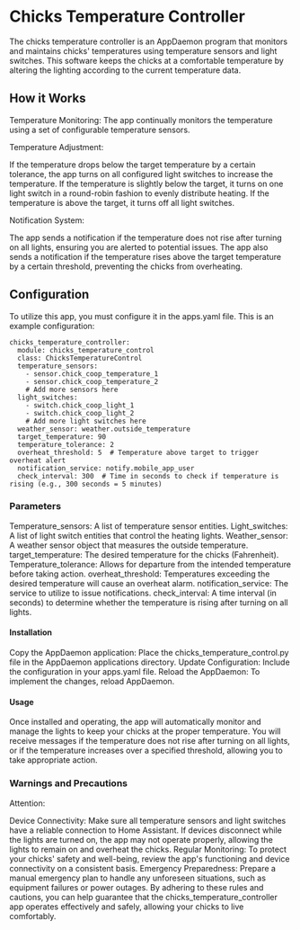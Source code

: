 # Chicks Temperature Controller

The chicks temperature controller is an AppDaemon program that monitors and maintains chicks' temperatures using temperature sensors and light switches. This software keeps the chicks at a comfortable temperature by altering the lighting according to the current temperature data.

## How it Works

Temperature Monitoring: The app continually monitors the temperature using a set of configurable temperature sensors.

Temperature Adjustment:

If the temperature drops below the target temperature by a certain tolerance, the app turns on all configured light switches to increase the temperature.
If the temperature is slightly below the target, it turns on one light switch in a round-robin fashion to evenly distribute heating.
If the temperature is above the target, it turns off all light switches.

Notification System:

The app sends a notification if the temperature does not rise after turning on all lights, ensuring you are alerted to potential issues.
The app also sends a notification if the temperature rises above the target temperature by a certain threshold, preventing the chicks from overheating.

## Configuration

To utilize this app, you must configure it in the apps.yaml file. This is an example configuration:

```
chicks_temperature_controller:
  module: chicks_temperature_control
  class: ChicksTemperatureControl
  temperature_sensors:
    - sensor.chick_coop_temperature_1
    - sensor.chick_coop_temperature_2
    # Add more sensors here
  light_switches:
    - switch.chick_coop_light_1
    - switch.chick_coop_light_2
    # Add more light switches here
  weather_sensor: weather.outside_temperature
  target_temperature: 90
  temperature_tolerance: 2
  overheat_threshold: 5  # Temperature above target to trigger overheat alert
  notification_service: notify.mobile_app_user
  check_interval: 300  # Time in seconds to check if temperature is rising (e.g., 300 seconds = 5 minutes)
```

### Parameters

Temperature_sensors: A list of temperature sensor entities.
Light_switches: A list of light switch entities that control the heating lights.
Weather_sensor: A weather sensor object that measures the outside temperature.
target_temperature: The desired temperature for the chicks (Fahrenheit).
Temperature_tolerance: Allows for departure from the intended temperature before taking action.
overheat_threshold: Temperatures exceeding the desired temperature will cause an overheat alarm.
notification_service: The service to utilize to issue notifications.
check_interval: A time interval (in seconds) to determine whether the temperature is rising after turning on all lights.

#### Installation

Copy the AppDaemon application: Place the chicks_temperature_control.py file in the AppDaemon applications directory.
Update Configuration: Include the configuration in your apps.yaml file.
Reload the AppDaemon: To implement the changes, reload AppDaemon.

#### Usage

Once installed and operating, the app will automatically monitor and manage the lights to keep your chicks at the proper temperature. You will receive messages if the temperature does not rise after turning on all lights, or if the temperature increases over a specified threshold, allowing you to take appropriate action.

### Warnings and Precautions

Attention:

Device Connectivity: Make sure all temperature sensors and light switches have a reliable connection to Home Assistant. If devices disconnect while the lights are turned on, the app may not operate properly, allowing the lights to remain on and overheat the chicks.
Regular Monitoring: To protect your chicks' safety and well-being, review the app's functioning and device connectivity on a consistent basis.
Emergency Preparedness: Prepare a manual emergency plan to handle any unforeseen situations, such as equipment failures or power outages.
By adhering to these rules and cautions, you can help guarantee that the chicks_temperature_controller app operates effectively and safely, allowing your chicks to live comfortably.
